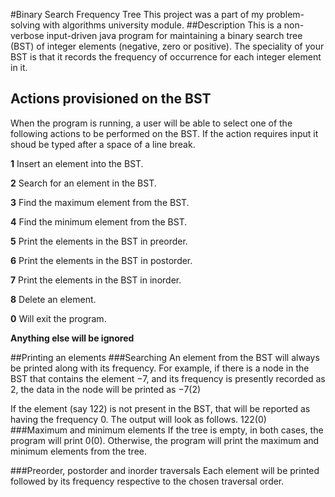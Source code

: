 #Binary Search Frequency Tree 
This project was a part of my problem-solving with algorithms university module.
##Description
This is a non-verbose input-driven java program for maintaining a binary search tree (BST) of integer elements (negative, zero or positive). The speciality of your BST is that it records the frequency of occurrence for each integer element in it.

## Actions provisioned on the BST
When the program is running, a user will be able to select one of the following actions to be performed on the BST. If the action requires input it shoud be typed after a space of a line break.

**1** Insert an element into the BST.

**2** Search for an element in the BST.

**3** Find the maximum element from the BST.

**4** Find the minimum element from the BST.

**5** Print the elements in the BST in preorder.

**6** Print the elements in the BST in postorder.

**7** Print the elements in the BST in inorder.

**8** Delete an element.

**0** Will exit the program.

**Anything else will be ignored**


##Printing an elements
###Searching
An element from the BST will always be printed along with its frequency. For example, if there is a node in the BST that contains the element −7, and its frequency is presently recorded as 2, the data in the node will be printed as
−7(2)

If the element (say 122) is not present in the BST, that will be reported as having the frequency 0. The output
will look as follows.
122(0)
###Maximum and minimum elements
If the tree is empty, in both cases, the program will print 0(0). Otherwise, the program will print the maximum and minimum elements from the tree. 

###Preorder, postorder and inorder traversals
Each element will be printed followed by its frequency respective to the chosen traversal order.

